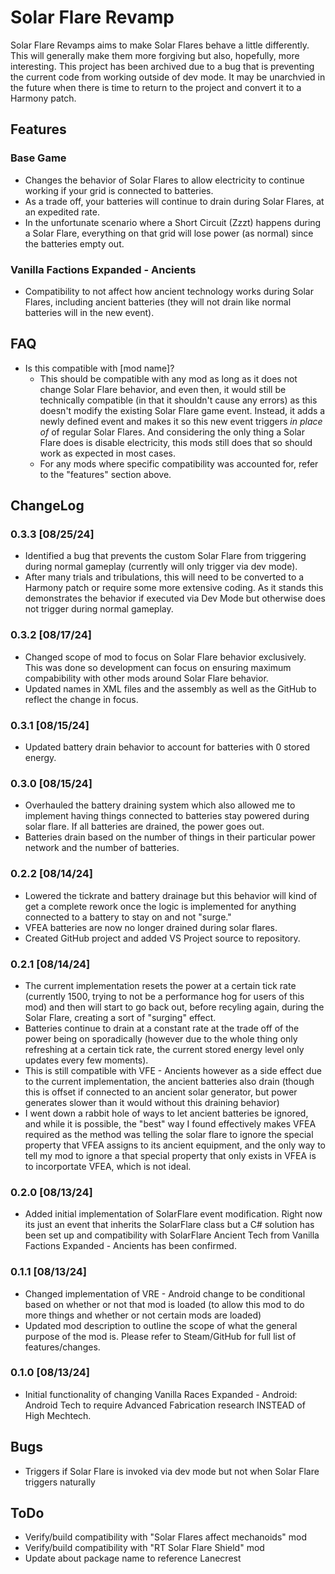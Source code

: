 # Solar Flare Revamp
Solar Flare Revamps aims to make Solar Flares behave a little differently. This will generally make them more forgiving but also, hopefully, more interesting. This project has been archived due to a bug that is preventing the current code from working outside of dev mode. It may be unarchvied in the future when there is time to return to the project and convert it to a Harmony patch.


## Features

### Base Game
- Changes the behavior of Solar Flares to allow electricity to continue working if your grid is connected to batteries.
- As a trade off, your batteries will continue to drain during Solar Flares, at an expedited rate.
- In the unfortunate scenario where a Short Circuit (Zzzt) happens during a Solar Flare, everything on that grid will lose power (as normal) since the batteries empty out.

### Vanilla Factions Expanded - Ancients
- Compatibility to not affect how ancient technology works during Solar Flares, including ancient batteries (they will not drain like normal batteries will in the new event).

## FAQ
- Is this compatible with [mod name]?
  - This should be compatible with any mod as long as it does not change Solar Flare behavior, and even then, it would still be technically compatible (in that it shouldn't cause any errors) as this doesn't modify the existing Solar Flare game event. Instead, it adds a newly defined event and makes it so this new event triggers _in place of_ of regular Solar Flares. And considering the only thing a Solar Flare does is disable electricity, this mods still does that so should work as expected in most cases. 
  - For any mods where specific compatibility was accounted for, refer to the "features" section above.

## ChangeLog
### 0.3.3 [08/25/24]
- Identified a bug that prevents the custom Solar Flare from triggering during normal gameplay (currently will only trigger via dev mode).
- After many trials and tribulations, this will need to be converted to a Harmony patch or require some more extensive coding. As it stands this demonstrates the behavior if executed via Dev Mode but otherwise does not trigger during normal gameplay.

### 0.3.2 [08/17/24]
- Changed scope of mod to focus on Solar Flare behavior exclusively. This was done so development can focus on ensuring maximum compabibility with other mods around Solar Flare behavior.
- Updated names in XML files and the assembly as well as the GitHub to reflect the change in focus.

### 0.3.1 [08/15/24]
- Updated battery drain behavior to account for batteries with 0 stored energy.

### 0.3.0 [08/15/24]
- Overhauled the battery draining system which also allowed me to implement having things connected to batteries stay powered during solar flare. If all batteries are drained, the power goes out.
- Batteries drain based on the number of things in their particular power network and the number of batteries.

### 0.2.2 [08/14/24]
- Lowered the tickrate and battery drainage but this behavior will kind of get a complete rework once the logic is implemented for anything connected to a battery to stay on and not "surge."
- VFEA batteries are now no longer drained during solar flares.
- Created GitHub project and added VS Project source to repository.

### 0.2.1 [08/14/24]
- The current implementation resets the power at a certain tick rate (currently 1500, trying to not be a performance hog for users of this mod) and then will start to go back out, before recyling again, during the Solar Flare, creating a sort of "surging" effect.
- Batteries continue to drain at a constant rate at the trade off of the power being on sporadically (however due to the whole thing only refreshing at a certain tick rate, the current stored energy level only updates every few moments).
- This is still compatible with VFE - Ancients however as a side effect due to the current implementation, the ancient batteries also drain (though this is offset if connected to an ancient solar generator, but power generates slower than it would without this draining behavior)
- I went down a rabbit hole of ways to let ancient batteries be ignored, and while it is possible, the "best" way I found effectively makes VFEA required as the method was telling the solar flare to ignore the special property that VFEA assigns to its ancient equipment, and the only way to tell my mod to ignore a that special property that only exists in VFEA is to incorportate VFEA, which is not ideal.

### 0.2.0 [08/13/24]
- Added initial implementation of SolarFlare event modification. Right now its just an event that inherits the SolarFlare class but a C# solution has been set up and compatibility with SolarFlare Ancient Tech from Vanilla Factions Expanded - Ancients has been confirmed.

### 0.1.1 [08/13/24]
- Changed implementation of VRE - Android change to be conditional based on whether or not that mod is loaded (to allow this mod to do more things and whether or not certain mods are loaded)
- Updated mod description to outline the scope of what the general purpose of the mod is. Please refer to Steam/GitHub for full list of features/changes.

### 0.1.0 [08/13/24]
- Initial functionality of changing Vanilla Races Expanded - Android: Android Tech to require Advanced Fabrication research INSTEAD of High Mechtech.

## Bugs
- Triggers if Solar Flare is invoked via dev mode but not when Solar Flare triggers naturally

## ToDo
- Verify/build compatibility with "Solar Flares affect mechanoids" mod
- Verify/build compatibility with "RT Solar Flare Shield" mod
- Update about package name to reference Lanecrest



